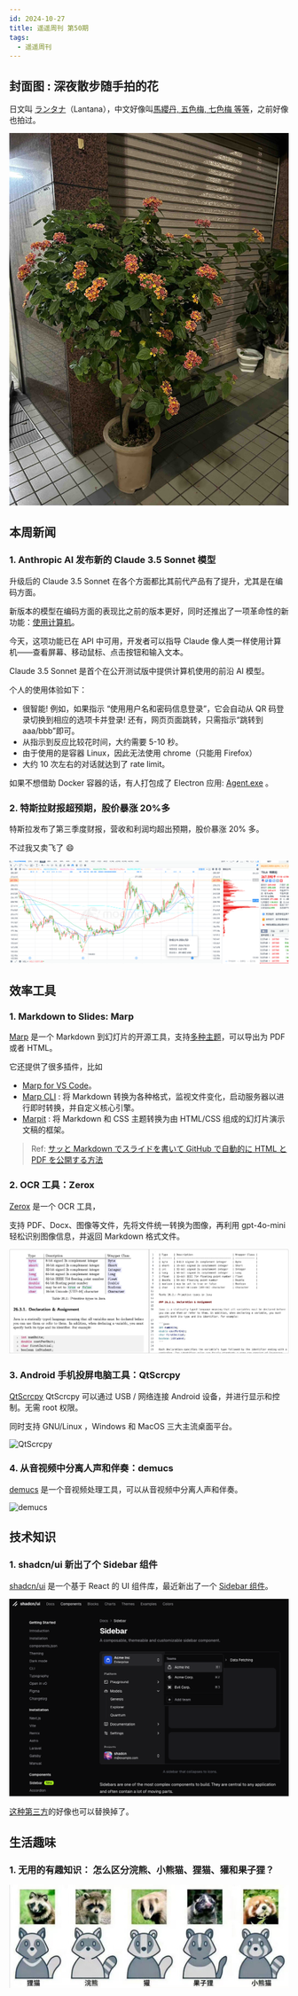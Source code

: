 ```yaml
---
id: 2024-10-27
title: 遥遥周刊 第50期
tags:
  - 遥遥周刊
---
```


## 封面图 : 深夜散步随手拍的花

日文叫 [ランタナ](https://ja.wikipedia.org/wiki/ランタナ)（Lantana），中文好像叫[馬纓丹, 五色梅, 七色梅 等等](https://zh.wikipedia.org/wiki/馬纓丹)，之前好像也拍过。

![馬纓丹](馬纓丹.jpeg)

## 本周新闻

### 1. Anthropic AI 发布新的 Claude 3.5 Sonnet 模型

升级后的 Claude 3.5 Sonnet 在各个方面都比其前代产品有了提升，尤其是在编码方面。

新版本的模型在编码方面的表现比之前的版本更好，同时还推出了一项革命性的新功能：[使用计算机](https://www.anthropic.com/news/3-5-models-and-computer-use)。

今天，这项功能已在 API 中可用，开发者可以指导 Claude 像人类一样使用计算机——查看屏幕、移动鼠标、点击按钮和输入文本。

Claude 3.5 Sonnet 是首个在公开测试版中提供计算机使用的前沿 AI 模型。

个人的使用体验如下：

- 很智能!
  例如，如果指示 “使用用户名和密码信息登录”，它会自动从 QR 码登录切换到相应的选项卡并登录!
  还有，网页页面跳转，只需指示“跳转到 aaa/bbb”即可。
- 从指示到反应比较花时间，大约需要 5-10 秒。
- 由于使用的是容器 Linux，因此无法使用 chrome（只能用 Firefox）
- 大约 10 次左右的对话就达到了 rate limit。

如果不想借助 Docker 容器的话，有人打包成了 Electron 应用: [Agent.exe](https://github.com/corbt/agent.exe) 。

### 2. 特斯拉财报超预期，股价暴涨 20%多

特斯拉发布了第三季度财报，营收和利润均超出预期，股价暴涨 20% 多。

不过我又卖飞了 😄

![tesla 2024 Q3](tesla2024Q3.png)

## 效率工具

### 1. Markdown to Slides: Marp

[Marp](https://github.com/marp-team/marp) 是一个 Markdown 到幻灯片的开源工具，支持[多种主题](https://github.com/marp-team/awesome-marp#themes)，可以导出为 PDF 或者 HTML。

它还提供了很多插件，比如

- [Marp for VS Code](https://marketplace.visualstudio.com/items?itemName=marp-team.marp-vscode)。
- [Marp CLI](https://github.com/marp-team/marp-cli) : 将 Markdown 转换为各种格式，监视文件变化，启动服务器以进行即时转换，并自定义核心引擎。
- [Marpit](https://github.com/marp-team/marpit) : 将 Markdown 和 CSS 主题转换为由 HTML/CSS 组成的幻灯片演示文稿的框架。

> Ref: [サッと Markdown でスライドを書いて GitHub で自動的に HTML と PDF を公開する方法](https://zenn.dev/koharakazuya/articles/1abe9cb8d8f936)

### 2. OCR 工具：Zerox

[Zerox](https://github.com/getomni-ai/zerox) 是一个 OCR 工具，

支持 PDF、Docx、图像等文件，先将文件统一转换为图像，再利用 gpt-4o-mini 轻松识别图像信息，并返回 Markdown 格式文件。

![zerox](Zerox.jpeg)

### 3. Android 手机投屏电脑工具：QtScrcpy

[QtScrcpy](https://github.com/barry-ran/QtScrcpy) QtScrcpy 可以通过 USB / 网络连接 Android 设备，并进行显示和控制。无需 root 权限。

同时支持 GNU/Linux ，Windows 和 MacOS 三大主流桌面平台。

![QtScrcpy](https://github.com/barry-ran/QtScrcpy/blob/dev/screenshot/mac-zh.png?raw=true)

### 4. 从音视频中分离人声和伴奏：demucs

[demucs](https://github.com/facebookresearch/demucs) 是一个音视频处理工具，可以从音视频中分离人声和伴奏。

![demucs](https://github.com/facebookresearch/demucs/blob/main/demucs.png?raw=true)

## 技术知识

### 1. shadcn/ui 新出了个 Sidebar 组件

[shadcn/ui](https://ui.shadcn.com/docs/components/) 是一个基于 React 的 UI 组件库，最近新出了一个 [Sidebar 组件](https://ui.shadcn.com/docs/components/sidebar)。

![Sidebar](shadcn-sidebar.png)

[这种第三方](https://github.com/salimi-my/shadcn-ui-sidebar)的好像也可以替换掉了。

## 生活趣味

### 1. 无用的有趣知识： 怎么区分浣熊、小熊猫、狸猫、獾和果子狸？

![怎么区分浣熊、小熊猫、狸猫、獾和果子狸](浣熊小熊猫狸猫獾和果子狸.jpeg)
